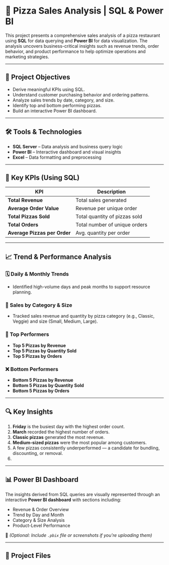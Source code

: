 # 🍕 Pizza Sales Analysis | SQL & Power BI

This project presents a comprehensive sales analysis of a pizza restaurant using **SQL** for data querying and **Power BI** for data visualization. The analysis uncovers business-critical insights such as revenue trends, order behavior, and product performance to help optimize operations and marketing strategies.

---

## 📌 Project Objectives

- Derive meaningful KPIs using SQL.
- Understand customer purchasing behavior and ordering patterns.
- Analyze sales trends by date, category, and size.
- Identify top and bottom performing pizzas.
- Build an interactive Power BI dashboard.

---

## 🛠 Tools & Technologies

- **SQL Server** – Data analysis and business query logic
- **Power BI** – Interactive dashboard and visual insights
- **Excel** – Data formatting and preprocessing


---

## 🧮 Key KPIs (Using SQL)

| KPI | Description |
|-----|-------------|
| **Total Revenue** | Total sales generated |
| **Average Order Value** | Revenue per unique order |
| **Total Pizzas Sold** | Total quantity of pizzas sold |
| **Total Orders** | Total number of unique orders |
| **Average Pizzas per Order** | Avg. quantity per order |

---

## 📈 Trend & Performance Analysis

### 🗓️ Daily & Monthly Trends
- Identified high-volume days and peak months to support resource planning.

### 🍕 Sales by Category & Size
- Tracked sales revenue and quantity by pizza category (e.g., Classic, Veggie) and size (Small, Medium, Large).

### 🥇 Top Performers
- **Top 5 Pizzas by Revenue**
- **Top 5 Pizzas by Quantity Sold**
- **Top 5 Pizzas by Orders**

### ❌ Bottom Performers
- **Bottom 5 Pizzas by Revenue**
- **Bottom 5 Pizzas by Quantity Sold**
- **Bottom 5 Pizzas by Orders**

---

## 🔍 Key Insights

1. **Friday** is the busiest day with the highest order count.
2. **March** recorded the highest number of orders.
3. **Classic pizzas** generated the most revenue.
4. **Medium-sized pizzas** were the most popular among customers.
5. A few pizzas consistently underperformed — a candidate for bundling, discounting, or removal.
6. 

---

## 📊 Power BI Dashboard

The insights derived from SQL queries are visually represented through an interactive **Power BI dashboard** with sections including:

- Revenue & Order Overview
- Trend by Day and Month
- Category & Size Analysis
- Product-Level Performance

📌 *(Optional: Include `.pbix` file or screenshots if you're uploading them)*

---

## 📂 Project Files

